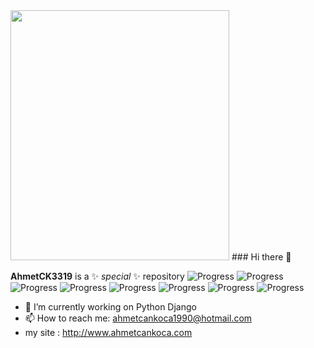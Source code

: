 <img src="https://cdn.pixabay.com/photo/2023/02/14/23/53/ai-generated-7790616_960_720.jpg" width="350" height="400">
### Hi there 👋

**AhmetCK3319** is a ✨ _special_ ✨ repository 
![Progress](https://progress-bar.dev/95/?title=Python)
![Progress](https://progress-bar.dev/75/?title=DJANGO)
![Progress](https://progress-bar.dev/100/?title=HTML)
![Progress](https://progress-bar.dev/75/?title=CSS)
![Progress](https://progress-bar.dev/85/?title=BOOTSTRAP)
![Progress](https://progress-bar.dev/65/?title=DOCKER)
![Progress](https://progress-bar.dev/80/?title=POSTGRESQL)
![Progress](https://progress-bar.dev/60/?title=NGİNX)
- 🔭 I’m currently working on Python Django
- 📫 How to reach me: ahmetcankoca1990@hotmail.com
- my site : http://www.ahmetcankoca.com
